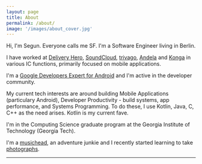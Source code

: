 ```yaml
---
layout: page
title: About
permalink: /about/
image: '/images/about_cover.jpg'
---
```


Hi, I'm Segun. Everyone calls me SF. I'm a Software Engineer living in Berlin.

I have worked at [Delivery Hero](https://deliveryhero.com), [SoundCloud](https://soundcloud.com), [trivago](https://trivago.com), [Andela](https://andela.com) and [Konga](https://konga.com) in various IC functions, primarily focused on mobile applications.

I'm a [Google Developers Expert for Android](https://developers.google.com/community/experts/directory/profile/profile-oluwasegun-famisa) and I'm active in the developer community.

My current tech interests are around building Mobile Applications (particulary Android), Developer Productivity - build systems, app performance, and Systems Programming. To do these, I use Kotlin, Java, C, C++ as the need arises. Kotlin is my current fave.

I'm in the Computing Science graduate program at the Georgia Institute of Technology (Georgia Tech).

I'm a [musichead](https://soundcloud.com/segunfamisa), an adventure junkie and I recently started learning to take [photographs](https://unsplash.com/segunfamisa).

***